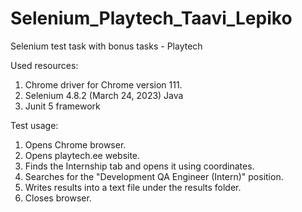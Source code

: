 # Selenium_Playtech_Taavi_Lepiko
 Selenium test task with bonus tasks - Playtech

 Used resources:
 1. Chrome driver for Chrome version 111.
 2. Selenium 4.8.2 (March 24, 2023) Java
 3. Junit 5 framework
 
 Test usage:
 1. Opens Chrome browser.
 2. Opens playtech.ee website.
 3. Finds the Internship tab and opens it using coordinates.
 4. Searches for the "Development QA Engineer (Intern)" position.
 5. Writes results into a text file under the results folder.
 6. Closes browser.
 